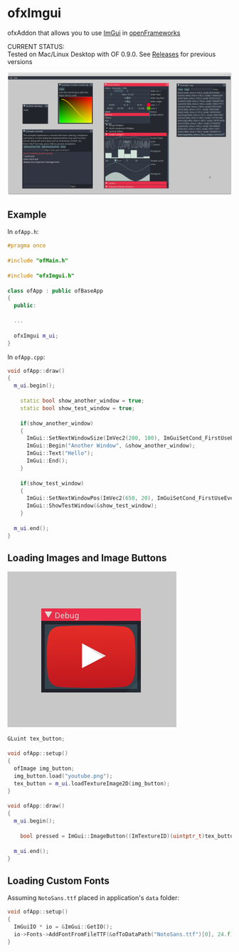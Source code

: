 ofxImgui
========

ofxAddon that allows you to use [ImGui](https://github.com/ocornut/imgui) in [openFrameworks](https://github.com/openframeworks/openFrameworks)

CURRENT STATUS:  
Tested on Mac/Linux Desktop with OF 0.9.0. 
See [Releases](https://github.com/jvcleave/ofxImGui/releases/) for previous versions


![Screenshot](images/Screenshot.png)

Example
-------

In `ofApp.h`:

```cpp
#pragma once

#include "ofMain.h"

#include "ofxImgui.h"

class ofApp : public ofBaseApp
{
  public:
  
  ...
  
  ofxImgui m_ui;
}
```

In `ofApp.cpp`:

```cpp
void ofApp::draw()
{
  m_ui.begin();

    static bool show_another_window = true;
    static bool show_test_window = true;

    if(show_another_window)
    {
      ImGui::SetNextWindowSize(ImVec2(200, 100), ImGuiSetCond_FirstUseEver);
      ImGui::Begin("Another Window", &show_another_window);
      ImGui::Text("Hello");
      ImGui::End();
    }

    if(show_test_window)
    {
      ImGui::SetNextWindowPos(ImVec2(650, 20), ImGuiSetCond_FirstUseEver);
      ImGui::ShowTestWindow(&show_test_window);
    }

  m_ui.end();
}
```

Loading Images and Image Buttons
--------------------------------

![ImageButton](images/ImageButton.gif)

```cpp
GLuint tex_button;

void ofApp::setup()
{
  ofImage img_button;
  img_button.load("youtube.png");
  tex_button = m_ui.loadTextureImage2D(img_button);
}

void ofApp::draw()
{
  m_ui.begin();
  
    bool pressed = ImGui::ImageButton((ImTextureID)(uintptr_t)tex_button, ImVec2(200, 141));
  
  m_ui.end();
}
```

Loading Custom Fonts
--------------------

Assuming `NotoSans.ttf` placed in application's `data` folder:

```cpp
void ofApp::setup()
{
  ImGuiIO * io = &ImGui::GetIO();
  io->Fonts->AddFontFromFileTTF(&ofToDataPath("NotoSans.ttf")[0], 24.f);
}
```
